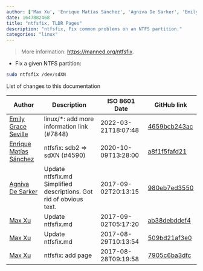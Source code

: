 ```yaml
---
author: ['Max Xu', 'Enrique Matías Sánchez', 'Agniva De Sarker', 'Emily Grace Seville']
date: 1647882468
title: "ntfsfix, TLDR Pages"
description: "ntfsfix, Fix common problems on an NTFS partition."
categories: "linux"
---
```

> More information: <https://manned.org/ntfsfix>.

- Fix a given NTFS partition:

```bash
sudo ntfsfix /dev/sdXN
```
List of changes to this documentation


Author | Description | ISO 8601 Date | GitHub link
------|-----|-----|-----
[Emily Grace Seville](mailto:emilyseville7cf@gmail.com) | linux/*: add more information link (#7848) | 2022-03-21T18:07:48 | [4659bcb243ac](https://github.com/tldr-pages/tldr/commit/4659bcb243ac572c9e0c95117097801f1e62bda4)
[Enrique Matías Sánchez](mailto:cronopios@gmail.com) | ntfsfix: sdb2 => sdXN (#4590) | 2020-10-09T13:28:00 | [a8f1f5fafd21](https://github.com/tldr-pages/tldr/commit/a8f1f5fafd21c0c3293fafeb4ecb43ebfc97fb45)
[Agniva De Sarker](mailto:agnivade@yahoo.co.in) | Update ntfsfix.md Simplified descriptions. Got rid of obvious text. | 2017-09-02T20:13:15 | [980eb7ed3550](https://github.com/tldr-pages/tldr/commit/980eb7ed355074b1ca04d8bf46d425215db98193)
[Max Xu](mailto:xuhuan@live.cn) | Update ntfsfix.md | 2017-09-02T05:17:20 | [ab38debddef4](https://github.com/tldr-pages/tldr/commit/ab38debddef4a992bfa628500c52fee9552b57d8)
[Max Xu](mailto:xuhuan@live.cn) | Update ntfsfix.md | 2017-08-29T10:13:54 | [509bd21af3e0](https://github.com/tldr-pages/tldr/commit/509bd21af3e0727fbe5cd3f5ada6c26cfd721387)
[Max Xu](mailto:xuhuan@live.cn) | ntfsfix: add page | 2017-08-28T09:19:58 | [7905c6ba3dfc](https://github.com/tldr-pages/tldr/commit/7905c6ba3dfc68a53aff34d4d58dba16d078fd3d)

